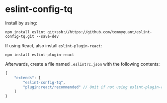 # eslint-config-tq

Install by using:

```
npm install eslint git+ssh://https://github.com/tommyquant/eslint-config-tq.git --save-dev
```

If using React, also install `eslint-plugin-react`:

```
npm install eslint-plugin-react
```

Afterwards, create a file named `.eslintrc.json` with the following contents:

```js
{
    "extends": [
        "eslint-config-tq",
        "plugin:react/recommended" // Omit if not using eslint-plugin-react
    ]
}
```
